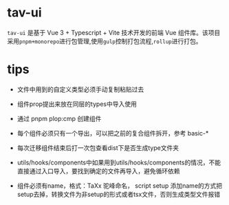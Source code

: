 # tav-ui

`tav-ui` 是基于 Vue 3 + Typescript + Vite 技术开发的前端 Vue 组件库。该项目采用`pnpm+monorepo`进行包管理,使用`gulp`控制打包流程,`rollup`进行打包。

# tips

- 文件中用到的自定义类型必须手动复制粘贴过去

- 组件prop提出来放在同层的types中导入使用

- 通过 pnpm plop:cmp 创建组件

- 每个组件必须只有一个导出，可以把之前的复合组件拆开，参考 basic-*

- 每次迁移组件结束后打一次包查看dist下是否生成type文件夹

- utils/hooks/components中如果用到utils/hooks/components的情况，不能直接通过入口导入，要找到确定的文件再导入，避免循环依赖

- 组件必须有name，格式：TaXx 驼峰命名， script setup 添加name的方式把setup去掉，转换文件为非setup的形式或者tsx文件，否则生成类型文件报错